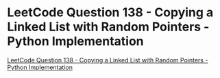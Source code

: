# LeetCode Question 138 - Copying a Linked List with Random Pointers - Python Implementation
[LeetCode Question 138 - Copying a Linked List with Random Pointers - Python Implementation](https://aiwithcloud.com/2022/09/16/leetcode_question_138___copying_a_linked_list_with_random_pointers___python_implementation/)